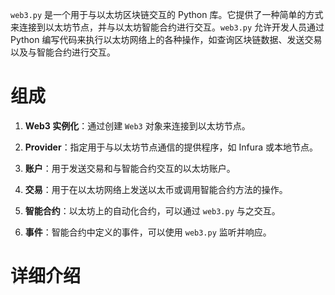 
`web3.py` 是一个用于与以太坊区块链交互的 Python 库。它提供了一种简单的方式来连接到以太坊节点，并与以太坊智能合约进行交互。`web3.py` 允许开发人员通过 Python 编写代码来执行以太坊网络上的各种操作，如查询区块链数据、发送交易以及与智能合约进行交互。

# 组成

1. **Web3 实例化**：通过创建 `Web3` 对象来连接到以太坊节点。
    
2. **Provider**：指定用于与以太坊节点通信的提供程序，如 Infura 或本地节点。
    
3. **账户**：用于发送交易和与智能合约交互的以太坊账户。
    
4. **交易**：用于在以太坊网络上发送以太币或调用智能合约方法的操作。
    
5. **智能合约**：以太坊上的自动化合约，可以通过 `web3.py` 与之交互。
    
6. **事件**：智能合约中定义的事件，可以使用 `web3.py` 监听并响应。


# 详细介绍

